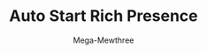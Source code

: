 ---
title: Auto Start Rich Presence
author: Mega-Mewthree
description_markdown: >-
  Allows you to auto start Rich Presence when you start Discord, with configurable text and images.
github: https://github.com/Mega-Mewthree
download: https://github.com/Mega-Mewthree/BetterDiscordPlugins/tree/master/Plugins/AutoStartRichPresence
support: https://discordapp.com/invite/ZYND2Xd
tags:
images:
  - name: Auto Start Rich Presence Preview
    image: https://i.imgur.com/zwUwJuD.png
layout: product
ghcommentid: 35
---